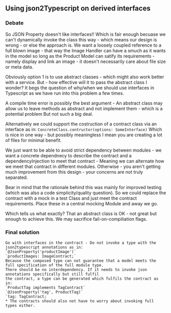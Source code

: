 ## Using json2Typescript on derived interfaces

### Debate
   So JSON Property doesn't like interfaces!! 
   Which is fair enough becuase we can't dynamically invoke the class this 
   way - which means our design is wrong - or else the approach is.
   We want a loosely coupled reference to a full blown image - that
   way the Image Handler can have a smuch as it wants in the model so 
   long as the Product Model can satify its requirements - namely display
   and link an image - it doesn't necessarily care about file size
   or meta data.
   
   Obviously option 1 is to use abstract classes - which might also work 
   better with a service. But - how effective will it to pass the abstract class
   I wonder? It begs the question of why/when we should use interfaces in Typescript
   as we have run into this problem a few times.
   
   A compile time error is possibly the best argument - An abstract class may allow 
   us to leave methods as abstract and not implement them - which is a potential problem
   But not such a big deal.
  
   Alternatively we could support the costruction of a contract class via an interface as in:
   `ConcreteClass.contructor(options: SomeInterface)`
   Which is nice in one way - but possibly meaningless
   I mean you are creating a lot of files for minimal benefit.
  
   We just want to be able to avoid strict dependency between modules - we want a concrete
   dependnecy to describe the contract and a dependencyInjection to meet that contract -
   Meaning we can alternate how we meet that contract in different modules.
   Otherwise - you aren't getting much improvement from this design - your concerns are not
   truly separated.
  
   Bear in mind that the rationale behind this was mainly for improved testing (which was also a code
   simplicity/quality question). So we could replace the contract with a mock in a test
   Class and just meet the contract requirements. Place these in a central mocking
   Module and away we go.
  
   Which tells us what exactly? That an abstract class is OK - not great but enough
   to achieve this. We may sacrifice fail-on-compiliation flags.

   ### Final solution
    Go with interfaces in the contract - Do not invoke a type with the json2typescript annotations as in:
    `@JsonProperty('productImage')`
    `productImages: ImageContract;`
    Because the composed type can not guarantee that a model meets the full specification of the full module type. 
    There should be no interdependency. If it needs to invoke json annotations specifically but still fulfil
    the contract, a type can be generated which fulfils the contract as in:
    `ProductTag implements TagContract`
    `@JsonProperty('tag', ProductTag)`
    `tag: TagContract;
    * The contracts should also not have to worry about invoking full types either.

